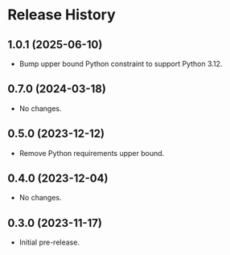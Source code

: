 # Release History

## 1.0.1 (2025-06-10)
* Bump upper bound Python constraint to support Python 3.12.

## 0.7.0 (2024-03-18)
* No changes.

## 0.5.0 (2023-12-12)
* Remove Python requirements upper bound.

## 0.4.0 (2023-12-04)
* No changes.

## 0.3.0 (2023-11-17)
* Initial pre-release.
